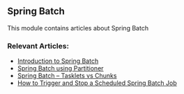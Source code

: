 ## Spring Batch

This module contains articles about Spring Batch

### Relevant Articles: 
- [Introduction to Spring Batch](https://www.baeldung.com/introduction-to-spring-batch)
- [Spring Batch using Partitioner](https://www.baeldung.com/spring-batch-partitioner)
- [Spring Batch – Tasklets vs Chunks](https://www.baeldung.com/spring-batch-tasklet-chunk)
- [How to Trigger and Stop a Scheduled Spring Batch Job](https://www.baeldung.com/spring-batch-start-stop-job)
